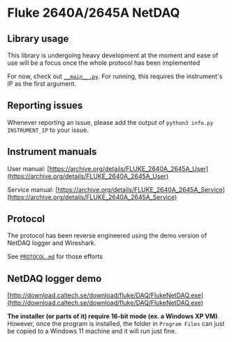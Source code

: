 # Fluke 2640A/2645A NetDAQ

## Library usage

This library is undergoing heavy development at the moment and ease of use will be a focus once the whole protocol has been implemented

For now, check out [`__main__.py`](__main__.py). For running, this requires the instrument's IP as the first argument.

## Reporting issues

Whenever reporting an issue, please add the output of `python3 info.py INSTRUMENT_IP` to your issue.

## Instrument manuals

User manual: [https://archive.org/details/FLUKE_2640A_2645A_User](https://archive.org/details/FLUKE_2640A_2645A_User)

Service manual: [https://archive.org/details/FLUKE_2640A_2645A_Service](https://archive.org/details/FLUKE_2640A_2645A_Service)

## Protocol

The protocol has been reverse engineered using the demo version of NetDAQ logger and Wireshark.

See [`PROTOCOL.md`](PROTOCOL.md) for those efforts

## NetDAQ logger demo

[http://download.caltech.se/download/fluke/DAQ/FlukeNetDAQ.exe](http://download.caltech.se/download/fluke/DAQ/FlukeNetDAQ.exe)

**The installer (or parts of it) require 16-bit mode (ex. a Windows XP VM)**. However, once the program is installed, the folder in `Program Files` can just be copied to a Windows 11 machine and it will run just fine.
